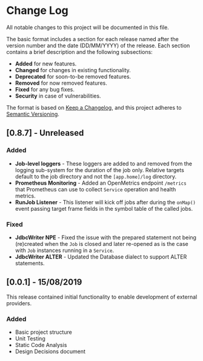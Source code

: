 # Change Log
All notable changes to this project will be documented in this file.

The basic format includes a section for each release named after the version number and the date (DD/MM/YYYY) of the release. Each section contains a brief description  and the following subsections:
* **Added** for new features. 
* **Changed** for changes in existing functionality. 
* **Deprecated** for soon-to-be removed features. 
* **Removed** for now removed features. 
* **Fixed** for any bug fixes. 
* **Security** in case of vulnerabilities. 

The format is based on [Keep a Changelog](https://keepachangelog.com/en/1.0.0/),
and this project adheres to [Semantic Versioning](https://semver.org/spec/v2.0.0.html).

## [0.8.7] - Unreleased
### Added
* **Job-level loggers** - These loggers are added to and removed from the logging sub-system for the duration of the job only. Relative targets default to the job directory and not the `[app.home]/log` directory.
* **Prometheus Monitoring** - Added an OpenMetrics endpoint `/metrics` that Prometheus can use to collect `Service` operation and health metrics.
* **RunJob Listener** - This listener will kick off jobs after during the `onMap()` event passing target frame fields in the symbol table of the called jobs. 

### Fixed
* **JdbcWriter NPE** - Fixed the issue with the prepared statement not being (re)created when the `Job` is closed and later re-opened as is the case with `Job` instances running in a `Service`.
* **JdbcWriter ALTER** - Updated the Database dialect to support ALTER statements.

## [0.0.1] - 15/08/2019
This release contained initial functionality to enable development of external providers.

### Added
- Basic project structure
- Unit Testing
- Static Code Analysis
- Design Decisions document